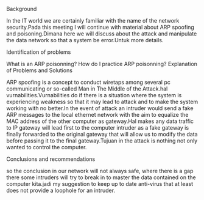 
Background

In the IT world we are certainly familiar with the name of the network security.Pada this meeting I will continue with material about ARP spoofing and poisoning.Dimana here we will discuss about the attack and manipulate the data network so that a system be error.Untuk more details.

Identification of problems

What is an ARP poisonning?
How do I practice ARP poisonning?
Explanation of Problems and Solutions

ARP spoofing is a concept to conduct wiretaps among several pc communicating or so-called Man in The Middle of the Attack.hal vurnabilities.Vurnabilities do if there is a situation where the system is experiencing weakness so that it may lead to attack and to make the system working with no better.In the event of attack an intruder would send a fake ARP messages to the local ethernet network with the aim to equalize the MAC address of the other computer as gateway.Hal makes any data traffic to IP gateway will lead first to the computer intruder as a fake gateway is finally forwarded to the original gateway that will allow us to modify the data before passing it to the final gateway.Tujuan in the attack is nothing not only wanted to control the computer.

Conclusions and recommendations

so the conclusion in our network will not always safe, where there is a gap there some intruders will try to break in to master the data contained on the computer kita.jadi my suggestion to keep up to date anti-virus that at least does not provide a loophole for an intruder.
